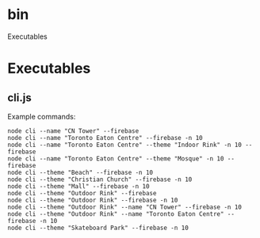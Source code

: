 # bin

Executables

# Executables
## cli.js

Example commands:

    node cli --name "CN Tower" --firebase
    node cli --name "Toronto Eaton Centre" --firebase -n 10
    node cli --name "Toronto Eaton Centre" --theme "Indoor Rink" -n 10 --firebase
    node cli --name "Toronto Eaton Centre" --theme "Mosque" -n 10 --firebase
    node cli --theme "Beach" --firebase -n 10
    node cli --theme "Christian Church" --firebase -n 10
    node cli --theme "Mall" --firebase -n 10
    node cli --theme "Outdoor Rink" --firebase
    node cli --theme "Outdoor Rink" --firebase -n 10
    node cli --theme "Outdoor Rink" --name "CN Tower" --firebase -n 10
    node cli --theme "Outdoor Rink" --name "Toronto Eaton Centre" --firebase -n 10
    node cli --theme "Skateboard Park" --firebase -n 10
